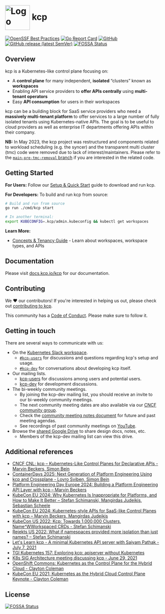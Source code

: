 # <img alt="Logo" width="80px" src="./contrib/logo/blue-green.png" style="vertical-align: middle;" /> kcp

[![OpenSSF Best Practices](https://www.bestpractices.dev/projects/8119/badge)](https://www.bestpractices.dev/projects/8119)
[![Go Report Card](https://goreportcard.com/badge/github.com/kcp-dev/kcp)](https://goreportcard.com/report/github.com/kcp-dev/kcp)
[![GitHub](https://img.shields.io/github/license/kcp-dev/kcp)](https://github.com/kcp-dev/kcp/blob/main/LICENSE)
[![GitHub release (latest SemVer)](https://img.shields.io/github/v/release/kcp-dev/kcp?sort=semver)](https://github.com/kcp-dev/kcp/releases/latest)
[![FOSSA Status](https://app.fossa.com/api/projects/git%2Bgithub.com%2Fkcp-dev%2Fkcp.svg?type=shield)](https://app.fossa.com/projects/git%2Bgithub.com%2Fkcp-dev%2Fkcp?ref=badge_shield)

## Overview

kcp is a Kubernetes-like control plane focusing on:

- A **control plane** for many independent, **isolated** “clusters” known as **workspaces**
- Enabling API service providers to **offer APIs centrally** using **multi-tenant operators**
- Easy **API consumption** for users in their workspaces

kcp can be a building block for SaaS service providers who need a **massively multi-tenant platform** to offer services
to a large number of fully isolated tenants using Kubernetes-native APIs. The goal is to be useful to cloud
providers as well as enterprise IT departments offering APIs within their company.

**NB:** In May 2023, the kcp project was restructured and components related to workload scheduling (e.g. the syncer) and the transparent multi cluster (tmc) code were removed due to lack of interest/maintainers. Please refer to the [`main-pre-tmc-removal` branch](https://github.com/kcp-dev/kcp/tree/main-pre-tmc-removal) if you are interested in the related code.

## Getting Started

**For Users:** Follow our [Setup & Quick Start](https://docs.kcp.io/kcp/main/setup/quickstart/) guide to download and run kcp.

**For Developers:** To build and run kcp from source:
```bash
# Build and run from source
go run ./cmd/kcp start

# In another terminal:
export KUBECONFIG=.kcp/admin.kubeconfig && kubectl get workspaces
```

**Learn More:**
- [Concepts & Tenancy Guide](https://docs.kcp.io/kcp/main/concepts/quickstart-tenancy-and-apis/) - Learn about workspaces, workspace types, and APIs

## Documentation

Please visit [docs.kcp.io/kcp](https://docs.kcp.io/kcp/latest) for our documentation.

## Contributing

We ❤️ our contributors! If you're interested in helping us out, please check out [contributing to kcp](https://docs.kcp.io/kcp/main/contributing/).

This community has a [Code of Conduct](./code-of-conduct.md). Please make sure to follow it.

## Getting in touch

There are several ways to communicate with us:

- On the [Kubernetes Slack workspace](https://slack.k8s.io).
    - [`#kcp-users`](https://app.slack.com/client/T09NY5SBT/C021U8WSAFK) for discussions and questions regarding kcp's setup and usage.
    - [`#kcp-dev`](https://kubernetes.slack.com/archives/C09C7UP1VLM) for conversations about developing kcp itself.
- Our mailing lists.
    - [kcp-users](https://groups.google.com/g/kcp-users) for discussions among users and potential users.
    - [kcp-dev](https://groups.google.com/g/kcp-dev) for development discussions.
- The bi-weekly community meetings.
    - By joining the kcp-dev mailing list, you should receive an invite to our bi-weekly community meetings.
    - The next community meeting dates are also available via our [CNCF community group](https://community.cncf.io/kcp/).
    - Check the [community meeting notes document](https://docs.google.com/document/d/1PrEhbmq1WfxFv1fTikDBZzXEIJkUWVHdqDFxaY1Ply4) for future and past meeting agendas.
    - See recordings of past community meetings on [YouTube](https://www.youtube.com/channel/UCfP_yS5uYix0ppSbm2ltS5Q).
- Browse the [shared Google Drive](https://drive.google.com/drive/folders/1FN7AZ_Q1CQor6eK0gpuKwdGFNwYI517M?usp=sharing) to share design docs, notes, etc.
    - Members of the kcp-dev mailing list can view this drive.

## Additional references

- [CNCF CNL: kcp – Kubernetes-Like Control Planes for Declarative APIs - Marvin Beckers, Simon Bein](https://www.youtube.com/watch?v=OVjTKxPc92Y)
- [ContainerDays 2025: Next Generation of Platform Engineering Using kcp and Crossplane - Lovro Sviben, Simon Bein](https://www.youtube.com/watch?v=JM1RnNYnuWg)
- [Platform Engineering Day Europe 2024: Building a Platform Engineering API Layer with kcp – Marvin Beckers](https://www.youtube.com/watch?v=az5Rm8Snms4)
- [KubeCon EU 2024: Why Kubernetes Is Inappropriate for Platforms, and How to Make It Better – Stefan Schimanski, Mangirdas Judeikis, Sebastian Scheele](https://www.youtube.com/watch?v=7op_r9R0fCo)
- [KubeCon EU 2024: Kubernetes-style APIs for SaaS-like Control Planes with kcp – Marvin Beckers, Mangirdas Judeikis](https://www.youtube.com/watch?v=-P1kUo5zZR4)
- [KubeCon US 2022: Kcp: Towards 1,000,000 Clusters, Name^WWorkspaced CRDs - Stefan Schimanski](https://www.youtube.com/watch?v=fGv5dpQ8X5I)
- [Rejekts US 2022: What if namespaces provided more isolation than just names? – Stefan Schimanski](https://www.youtube.com/watch?v=WGrPUyx7qQE)
- [Let's Learn kcp - A minimal Kubernetes API server with Saiyam Pathak - July 7, 2021](https://www.youtube.com/watch?v=M4mn_LlCyzk)
- [TGI Kubernetes 157: Exploring kcp: apiserver without Kubernetes](https://youtu.be/FD_kY3Ey2pI)
- [K8s SIG Architecture meeting discussing kcp - June 29, 2021](https://www.youtube.com/watch?v=YrdAYoo-UQQ)
- [OpenShift Commons: Kubernetes as the Control Plane for the Hybrid Cloud - Clayton Coleman](https://www.youtube.com/watch?v=Y3Y11Aj_01I)
- [KubeCon EU 2021: Kubernetes as the Hybrid Cloud Control Plane Keynote - Clayton Coleman](https://www.youtube.com/watch?v=oaPBYUfdFE8)


## License
[![FOSSA Status](https://app.fossa.com/api/projects/git%2Bgithub.com%2Fkcp-dev%2Fkcp.svg?type=large)](https://app.fossa.com/projects/git%2Bgithub.com%2Fkcp-dev%2Fkcp?ref=badge_large)
